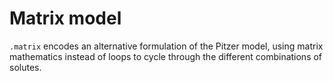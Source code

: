 # Matrix model

`.matrix` encodes an alternative formulation of the Pitzer model, using matrix mathematics instead of loops to cycle through the different combinations of solutes.
